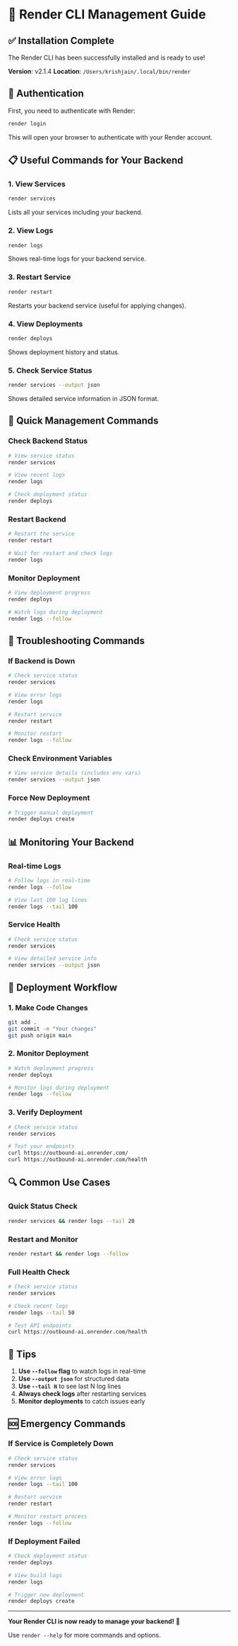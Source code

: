 # 🚀 Render CLI Management Guide

## ✅ Installation Complete

The Render CLI has been successfully installed and is ready to use!

**Version**: v2.1.4
**Location**: `/Users/krishjain/.local/bin/render`

## 🔐 Authentication

First, you need to authenticate with Render:

```bash
render login
```

This will open your browser to authenticate with your Render account.

## 📋 Useful Commands for Your Backend

### 1. **View Services**
```bash
render services
```
Lists all your services including your backend.

### 2. **View Logs**
```bash
render logs
```
Shows real-time logs for your backend service.

### 3. **Restart Service**
```bash
render restart
```
Restarts your backend service (useful for applying changes).

### 4. **View Deployments**
```bash
render deploys
```
Shows deployment history and status.

### 5. **Check Service Status**
```bash
render services --output json
```
Shows detailed service information in JSON format.

## 🎯 Quick Management Commands

### **Check Backend Status**
```bash
# View service status
render services

# View recent logs
render logs

# Check deployment status
render deploys
```

### **Restart Backend**
```bash
# Restart the service
render restart

# Wait for restart and check logs
render logs
```

### **Monitor Deployment**
```bash
# View deployment progress
render deploys

# Watch logs during deployment
render logs --follow
```

## 🔧 Troubleshooting Commands

### **If Backend is Down**
```bash
# Check service status
render services

# View error logs
render logs

# Restart service
render restart

# Monitor restart
render logs --follow
```

### **Check Environment Variables**
```bash
# View service details (includes env vars)
render services --output json
```

### **Force New Deployment**
```bash
# Trigger manual deployment
render deploys create
```

## 📊 Monitoring Your Backend

### **Real-time Logs**
```bash
# Follow logs in real-time
render logs --follow

# View last 100 log lines
render logs --tail 100
```

### **Service Health**
```bash
# Check service status
render services

# View detailed service info
render services --output json
```

## 🚀 Deployment Workflow

### **1. Make Code Changes**
```bash
git add .
git commit -m "Your changes"
git push origin main
```

### **2. Monitor Deployment**
```bash
# Watch deployment progress
render deploys

# Monitor logs during deployment
render logs --follow
```

### **3. Verify Deployment**
```bash
# Check service status
render services

# Test your endpoints
curl https://outbound-ai.onrender.com/
curl https://outbound-ai.onrender.com/health
```

## 🔍 Common Use Cases

### **Quick Status Check**
```bash
render services && render logs --tail 20
```

### **Restart and Monitor**
```bash
render restart && render logs --follow
```

### **Full Health Check**
```bash
# Check service status
render services

# Check recent logs
render logs --tail 50

# Test API endpoints
curl https://outbound-ai.onrender.com/health
```

## 📝 Tips

1. **Use `--follow` flag** to watch logs in real-time
2. **Use `--output json`** for structured data
3. **Use `--tail N`** to see last N log lines
4. **Always check logs** after restarting services
5. **Monitor deployments** to catch issues early

## 🆘 Emergency Commands

### **If Service is Completely Down**
```bash
# Check service status
render services

# View error logs
render logs --tail 100

# Restart service
render restart

# Monitor restart process
render logs --follow
```

### **If Deployment Failed**
```bash
# Check deployment status
render deploys

# View build logs
render logs

# Trigger new deployment
render deploys create
```

---

**Your Render CLI is now ready to manage your backend!** 🚀

Use `render --help` for more commands and options. 